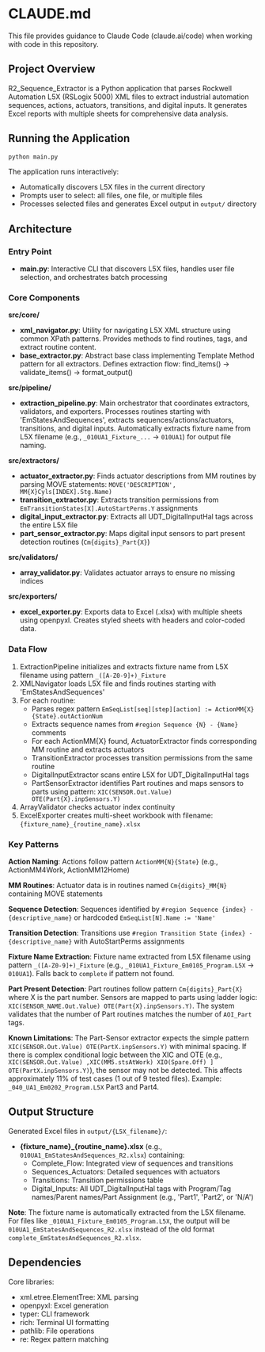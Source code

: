 # CLAUDE.md

This file provides guidance to Claude Code (claude.ai/code) when working with code in this repository.

## Project Overview

R2_Sequence_Extractor is a Python application that parses Rockwell Automation L5X (RSLogix 5000) XML files to extract industrial automation sequences, actions, actuators, transitions, and digital inputs. It generates Excel reports with multiple sheets for comprehensive data analysis.

## Running the Application

```bash
python main.py
```

The application runs interactively:
- Automatically discovers L5X files in the current directory
- Prompts user to select: all files, one file, or multiple files
- Processes selected files and generates Excel output in `output/` directory

## Architecture

### Entry Point
- **main.py**: Interactive CLI that discovers L5X files, handles user file selection, and orchestrates batch processing

### Core Components

**src/core/**
- **xml_navigator.py**: Utility for navigating L5X XML structure using common XPath patterns. Provides methods to find routines, tags, and extract routine content.
- **base_extractor.py**: Abstract base class implementing Template Method pattern for all extractors. Defines extraction flow: find_items() → validate_items() → format_output()

**src/pipeline/**
- **extraction_pipeline.py**: Main orchestrator that coordinates extractors, validators, and exporters. Processes routines starting with 'EmStatesAndSequences', extracts sequences/actions/actuators, transitions, and digital inputs. Automatically extracts fixture name from L5X filename (e.g., `_010UA1_Fixture_...` → `010UA1`) for output file naming.

**src/extractors/**
- **actuator_extractor.py**: Finds actuator descriptions from MM routines by parsing MOVE statements: `MOVE('DESCRIPTION', MM{X}Cyls[INDEX].Stg.Name)`
- **transition_extractor.py**: Extracts transition permissions from `EmTransitionStates[X].AutoStartPerms.Y` assignments
- **digital_input_extractor.py**: Extracts all UDT_DigitalInputHal tags across the entire L5X file
- **part_sensor_extractor.py**: Maps digital input sensors to part present detection routines (`Cm{digits}_Part{X}`)

**src/validators/**
- **array_validator.py**: Validates actuator arrays to ensure no missing indices

**src/exporters/**
- **excel_exporter.py**: Exports data to Excel (.xlsx) with multiple sheets using openpyxl. Creates styled sheets with headers and color-coded data.

### Data Flow

1. ExtractionPipeline initializes and extracts fixture name from L5X filename using pattern `_([A-Z0-9]+)_Fixture`
2. XMLNavigator loads L5X file and finds routines starting with 'EmStatesAndSequences'
3. For each routine:
   - Parses regex pattern `EmSeqList[seq][step][action] := ActionMM{X}{State}.outActionNum`
   - Extracts sequence names from `#region Sequence {N} - {Name}` comments
   - For each ActionMM{X} found, ActuatorExtractor finds corresponding MM routine and extracts actuators
   - TransitionExtractor processes transition permissions from the same routine
   - DigitalInputExtractor scans entire L5X for UDT_DigitalInputHal tags
   - PartSensorExtractor identifies Part routines and maps sensors to parts using pattern: `XIC(SENSOR.Out.Value) OTE(Part{X}.inpSensors.Y)`
4. ArrayValidator checks actuator index continuity
5. ExcelExporter creates multi-sheet workbook with filename: `{fixture_name}_{routine_name}.xlsx`

### Key Patterns

**Action Naming**: Actions follow pattern `ActionMM{N}{State}` (e.g., ActionMM4Work, ActionMM12Home)

**MM Routines**: Actuator data is in routines named `Cm{digits}_MM{N}` containing MOVE statements

**Sequence Detection**: Sequences identified by `#region Sequence {index} - {descriptive_name}` or hardcoded `EmSeqList[N].Name := 'Name'`

**Transition Detection**: Transitions use `#region Transition State {index} - {descriptive_name}` with AutoStartPerms assignments

**Fixture Name Extraction**: Fixture name extracted from L5X filename using pattern `_([A-Z0-9]+)_Fixture` (e.g., `_010UA1_Fixture_Em0105_Program.L5X` → `010UA1`). Falls back to `complete` if pattern not found.

**Part Present Detection**: Part routines follow pattern `Cm{digits}_Part{X}` where X is the part number. Sensors are mapped to parts using ladder logic: `XIC(SENSOR_NAME.Out.Value) OTE(Part{X}.inpSensors.Y)`. The system validates that the number of Part routines matches the number of `AOI_Part` tags.

**Known Limitations**: The Part-Sensor extractor expects the simple pattern `XIC(SENSOR.Out.Value) OTE(PartX.inpSensors.Y)` with minimal spacing. If there is complex conditional logic between the XIC and OTE (e.g., `XIC(SENSOR.Out.Value) ,XIC(MM5.stsAtWork) XIO(Spare.Off) ] OTE(PartX.inpSensors.Y)`), the sensor may not be detected. This affects approximately 11% of test cases (1 out of 9 tested files). Example: `_040_UA1_Em0202_Program.L5X` Part3 and Part4.

## Output Structure

Generated Excel files in `output/{L5X_filename}/`:
- **{fixture_name}_{routine_name}.xlsx** (e.g., `010UA1_EmStatesAndSequences_R2.xlsx`) containing:
  - Complete_Flow: Integrated view of sequences and transitions
  - Sequences_Actuators: Detailed sequences with actuators
  - Transitions: Transition permissions table
  - Digital_Inputs: All UDT_DigitalInputHal tags with Program/Tag names/Parent names/Part Assignment (e.g., 'Part1', 'Part2', or 'N/A')

**Note**: The fixture name is automatically extracted from the L5X filename. For files like `_010UA1_Fixture_Em0105_Program.L5X`, the output will be `010UA1_EmStatesAndSequences_R2.xlsx` instead of the old format `complete_EmStatesAndSequences_R2.xlsx`.

## Dependencies

Core libraries:
- xml.etree.ElementTree: XML parsing
- openpyxl: Excel generation
- typer: CLI framework
- rich: Terminal UI formatting
- pathlib: File operations
- re: Regex pattern matching
